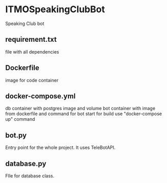 # ITMOSpeakingClubBot

Speaking Club bot

## requirement.txt
file with all dependencies 

## Dockerfile
image for code container

## docker-compose.yml
db container with postgres image and volume
bot container with image from dockerfile and command for bot start
for build use "docker-compose up" command

## bot.py
Entry point for the whole project. It uses TeleBotAPI. 

## database.py 
FIle for database class.
